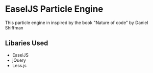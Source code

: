 
# EaselJS Particle Engine #

This particle engine in inspired by the book "Nature of code" by Daniel Shiffman

Libaries Used
-------------
*   EaselJS
*   jQuery
*   Less.js




